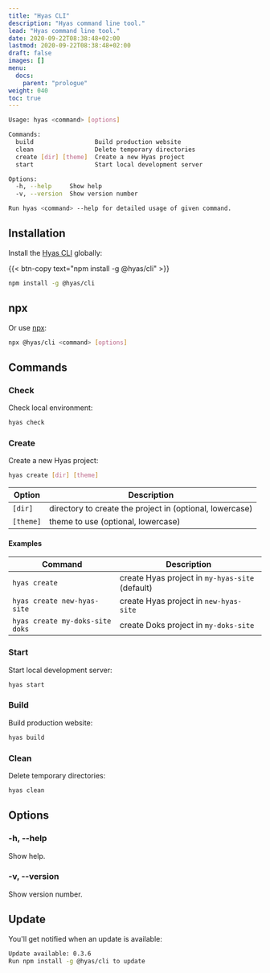 ```yaml
---
title: "Hyas CLI"
description: "Hyas command line tool."
lead: "Hyas command line tool."
date: 2020-09-22T08:38:48+02:00
lastmod: 2020-09-22T08:38:48+02:00
draft: false
images: []
menu:
  docs:
    parent: "prologue"
weight: 040
toc: true
---
```


```bash
Usage: hyas <command> [options]

Commands:
  build                 Build production website
  clean                 Delete temporary directories
  create [dir] [theme]  Create a new Hyas project
  start                 Start local development server

Options:
  -h, --help     Show help                                             [boolean]
  -v, --version  Show version number                                   [boolean]

Run hyas <command> --help for detailed usage of given command.
```

## Installation

Install the [Hyas CLI](https://www.npmjs.com/package/@hyas/cli) globally:

{{< btn-copy text="npm install -g @hyas/cli" >}}

```bash
npm install -g @hyas/cli
```

## npx

Or use [npx](https://nodejs.dev/learn/the-npx-nodejs-package-runner):

```bash
npx @hyas/cli <command> [options]
```

## Commands

### Check

Check local environment:

```bash
hyas check
```

### Create

Create a new Hyas project:

```bash
hyas create [dir] [theme]
```

| Option | Description |
| - | - |
| `[dir]` | directory to create the project in (optional, lowercase) |
| `[theme]` | theme to use (optional, lowercase) |

#### Examples

| Command | Description |
| - | - |
| `hyas create` | create Hyas project in `my-hyas-site` (default) |
| `hyas create new-hyas-site` | create Hyas project in `new-hyas-site` |
| `hyas create my-doks-site doks` | create Doks project in `my-doks-site`|

### Start

Start local development server:

```bash
hyas start
```

### Build

Build production website:

```bash
hyas build
```

### Clean

Delete temporary directories:

```bash
hyas clean
```

## Options

### -h, --help

Show help.

### -v, --version

Show version number.

## Update

You'll get notified when an update is available:

```bash
Update available: 0.3.6
Run npm install -g @hyas/cli to update
```
